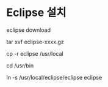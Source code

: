 # Eclipse 설치

eclipse download 

tar xvf eclipse-xxxx.gz

cp -r eclipse /usr/local

cd /usr/bin

ln -s /usr/local/eclipse/eclipse eclipse

